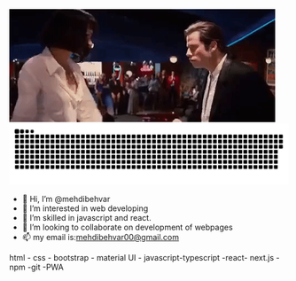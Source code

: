 <img src="./jonetravelta.gif">
<img src="./contributions.svg">


- 👋 Hi, I’m @mehdibehvar
- 👀 I’m interested in web developing
- 🌱 I’m skilled in javascript and react.
- 💞️ I’m looking to collaborate on development of webpages
- 📫 my email is:mehdibehvar00@gmail.com


 html - css - bootstrap - material UI - javascript-typescript -react- next.js - npm -git -PWA

